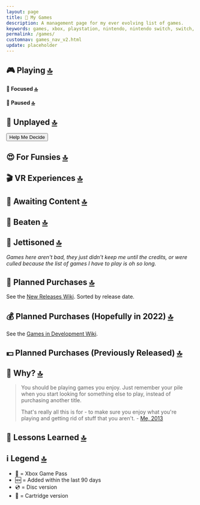 ```yaml
---
layout: page
title: 🔮 My Games
description: A management page for my ever evolving list of games.
keywords: games, xbox, playstation, nintendo, nintendo switch, switch, oculus quest, oculus, quest, virtual reality, vr
permalink: /games/
customnav: games_nav_v2.html
update: placeholder
---
```


<a id="playing"></a>

## 🎮 Playing [🔝][top]

#### 👀 Focused [🔝][top]

<div id="games-playing"></div>

<a id="paused"></a>
#### 🚥 Paused [🔝][top]

<div id="games-paused"></div>

<a id="unplayed"></a>
## 👾 Unplayed [🔝][top]

<button onclick="suggestRandomGame()">Help Me Decide</button>

<div id="games-unplayed"></div>

<a id="fun"></a>

## 😍 For Funsies [🔝][top]

<div id="games-fun"></div>

<a id="vr-experiences"></a>

## 🎬 VR Experiences [🔝][top]

<div id="games-vr-experiences"></div>

<a id="awaiting-content"></a>

## 📆 Awaiting Content [🔝][top]

<div id="games-awaiting-content"></div>
   
<a id="beaten"></a>

## 🏁 Beaten [🔝][top]

<div id="games-beaten"></div>

<a id="jettisoned"></a>

## 🚀 Jettisoned [🔝][top]

_Games here aren't bad, they just didn't keep me until the credits, or were culled because the list
of games I have to play is oh so long._

<div id="games-jettisoned"></div>

<a id="purchases"></a>

## 💸 Planned Purchases [🔝][top]

See the [New Releases Wiki][new-releases]. Sorted by release date.

<div id="purchases-planned"></div>

## 💰 Planned Purchases (Hopefully in 2022) [🔝][top]

See the [Games in Development Wiki][games-in-development].

<div id="purchases-hopeful"></div>

## 💵 Planned Purchases (Previously Released) [🔝][top]

<div id="purchases-previous"></div>

<a id="why"></a>

## 💭 Why? [🔝][top]

> You should be playing games you enjoy. Just remember your pile when you start
> looking for something else to play, instead of purchasing another title.
>
> That's really all this is for - to make sure you enjoy what you're playing and getting rid of
> stuff that you aren't. - [Me, 2013][2013 - 12 month pile thread GWJ]

<a id="lessons"></a>

## 📝 Lessons Learned [🔝][top]

<div id="lessons-learned"></div>

<a id="legend"></a>

## ℹ️ Legend [🔝][top]

* 💚 = Xbox Game Pass
* 🆕 = Added within the last 90 days
* 💿 = Disc version
* 💾 = Cartridge version

<script type="text/javascript" src="/assets/javascript/api_functions.js"></script>
<script type="text/javascript" src="/assets/javascript/game_display_functions.js"></script>
<script type="text/javascript" src="/assets/javascript/games.js"></script>

[top]: #page-top
[new-releases]: https://en.wikipedia.org/wiki/2022_in_video_games#Game_releases
[games-in-development]: https://en.wikipedia.org/wiki/List_of_video_games_in_development
[2013 - 12 month pile thread GWJ]: https://www.gamerswithjobs.com/node/1283851?page=6#comment-12179406
